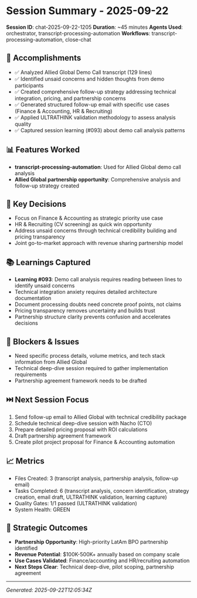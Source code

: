 # Session Summary - 2025-09-22

**Session ID**: chat-2025-09-22-1205
**Duration**: ~45 minutes
**Agents Used**: orchestrator, transcript-processing-automation
**Workflows**: transcript-processing-automation, close-chat

## 🎯 Accomplishments
- ✅ Analyzed Allied Global Demo Call transcript (129 lines)
- ✅ Identified unsaid concerns and hidden thoughts from demo participants
- ✅ Created comprehensive follow-up strategy addressing technical integration, pricing, and partnership concerns
- ✅ Generated structured follow-up email with specific use cases (Finance & Accounting, HR & Recruiting)
- ✅ Applied ULTRATHINK validation methodology to assess analysis quality
- ✅ Captured session learning (#093) about demo call analysis patterns

## 📊 Features Worked
- **transcript-processing-automation**: Used for Allied Global demo call analysis
- **Allied Global partnership opportunity**: Comprehensive analysis and follow-up strategy created

## 🧠 Key Decisions
- Focus on Finance & Accounting as strategic priority use case
- HR & Recruiting (CV screening) as quick win opportunity
- Address unsaid concerns through technical credibility building and pricing transparency
- Joint go-to-market approach with revenue sharing partnership model

## 📚 Learnings Captured
- **Learning #093**: Demo call analysis requires reading between lines to identify unsaid concerns
- Technical integration anxiety requires detailed architecture documentation
- Document processing doubts need concrete proof points, not claims
- Pricing transparency removes uncertainty and builds trust
- Partnership structure clarity prevents confusion and accelerates decisions

## 🚧 Blockers & Issues
- Need specific process details, volume metrics, and tech stack information from Allied Global
- Technical deep-dive session required to gather implementation requirements
- Partnership agreement framework needs to be drafted

## ⏭️ Next Session Focus
1. Send follow-up email to Allied Global with technical credibility package
2. Schedule technical deep-dive session with Nacho (CTO)
3. Prepare detailed pricing proposal with ROI calculations
4. Draft partnership agreement framework
5. Create pilot project proposal for Finance & Accounting automation

## 📈 Metrics
- Files Created: 3 (transcript analysis, partnership analysis, follow-up email)
- Tasks Completed: 6 (transcript analysis, concern identification, strategy creation, email draft, ULTRATHINK validation, learning capture)
- Quality Gates: 1/1 passed (ULTRATHINK validation)
- System Health: GREEN

## 🎯 Strategic Outcomes
- **Partnership Opportunity**: High-priority LatAm BPO partnership identified
- **Revenue Potential**: $100K-500K+ annually based on company scale
- **Use Cases Validated**: Finance/accounting and HR/recruiting automation
- **Next Steps Clear**: Technical deep-dive, pilot scoping, partnership agreement

---
*Generated: 2025-09-22T12:05:34Z*
